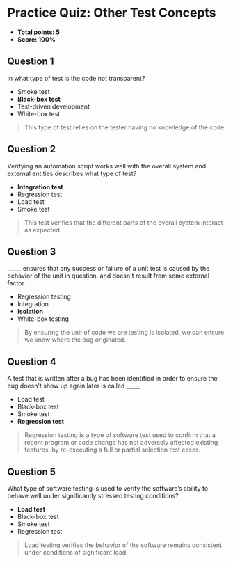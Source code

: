 # Practice Quiz: Other Test Concepts
* **Total points: 5**
* **Score: 100%**

## Question 1

In what type of test is the code not transparent?

* Smoke test
* **Black-box test**
* Test-driven development
* White-box test

> This type of test relies on the tester having no knowledge of the code.

## Question 2

Verifying an automation script works well with the overall system and external entities describes what type of test?

* **Integration test**
* Regression test
* Load test
* Smoke test

> This test verifies that the different parts of the overall system interact as expected.

## Question 3

_____ ensures that any success or failure of a unit test is caused by the behavior of the unit in question, and doesn't result from some external factor.

* Regression testing
*  Integration
*  **Isolation**
*  White-box testing

> By ensuring the unit of code we are testing is isolated, we can ensure we know where the bug originated.

## Question 4

A test that is written after a bug has been identified in order to ensure the bug doesn't show up again later is called _____

* Load test
* Black-box test
* Smoke test
* **Regression test**

> Regression testing is a type of software test used to confirm that a recent program or code change has not adversely affected existing features, by re-executing a full or partial selection test cases.

## Question 5

What type of software testing is used to verify the software’s ability to behave well under significantly stressed testing conditions?

* **Load test**
* Black-box test
* Smoke test
* Regression test

> Load testing verifies the behavior of the software remains consistent under conditions of significant load.